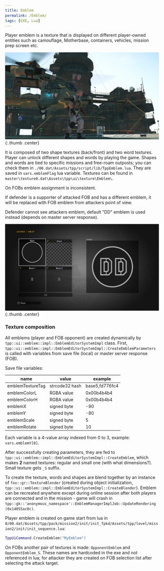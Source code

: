 ```yaml
---
title: Emblem
permalink: /Emblem/
tags: [EXE, Lua]
---
```


Player emblem is a texture that is displayed on different player-owned entities such as camouflage, Motherbase, containers, vehicles, mission prep screen etc.

![Custom emblem on player right shouder, Motherbase exterior, flag and helicopter](/assets/Emblem/heli_motherbase.jpg){:.thumb .center}

It is composed of two shape textures (back/front) and two word textures. Player can unlock different shapes and words by
playing the game. Shapes and words are tied to specific missions and free-roam outposts; you can check them in `./00.dat/Assets/tpp/script/lib/TppEmblem.lua`.
They are saved in `vars.emblemFlag` lua variable. Textures can be found in `master\texture0.dat\Assets\tpp\ui\texture\Emblem\`.

On FOBs emblem assignment is inconsistent.

If defender is a supporter of attacked FOB and has a different emblem, it will be replaced with FOB emblem from attackers point of view. 

Defender cannot see attackers emblem, default "DD" emblem is used instead (depends on master server response).

![Default emblem, editor](/assets/Emblem/default_emblem.jpg){:.thumb .center}

### Texture composition

All emblems (player and FOB opponent) are created dynamically by `tpp::ui::emblem::impl::EmblemEditorSystemImpl` class.
First, `tpp::ui::emblem::impl::EmblemEditorSystemImpl::CreateEmblemParameters` is called with variables from save file (local) or
master server response (FOB).

Save file variables:

| name | value | example |
| --- | --- | --- |
| emblemTextureTag | strcode32 hash | base5,fd776fc4 |
| emblemColorL | RGBA value | 0x00b4b4b4 |
| emblemColorH |  RGBA value | 0x00b4b4b4 |
| emblemX | signed byte | -90 |
| emblemY | signed byte | -80 |
| emblemScale | signed byte | 5 |
| emblemRotate | signed byte | 10 |

Each variable is a 4-value array indexed from 0 to 3, example: `vars.emblemY[0]`.

After successfully creating parameters, they are fed to `tpp::ui::emblem::impl::EmblemEditorSystemImpl::CreateEmblem`, which
makes **2** named textures: regular and small one (with what dimensions?). Small texture gets `_S` suffix.

To create the texture, words and shapes are blend together by an instance of `fox::gr::TextureBlender` (created during object initialization, `tpp::ui::emblem::impl::EmblemEditorSystemImpl::CreateBlender`).
Emblem can be recreated anywhere except during online session after both players are connected and in the mission - game will crash in `tpp::gk::'anonymous_namespace'::EmblemManagerImplJob::UpdateRendering (0x14055ac0c)`.

Player emblem is created on game start from lua in `0/00.dat/Assets/tpp/pack/mission2/init/init_fpkd/Assets/tpp/level/mission2/init/init_sequence.lua`:

```lua
TppUiCommand.CreateEmblem("MyEmblem")
```

On FOBs another pair of textures is made: `OpponentEmblem` and `OpponentEmblem_S`. These names are hardcoded in the exe and not referenced in lua; 
for attacker they are created on FOB selection list after selecting the attack target.
